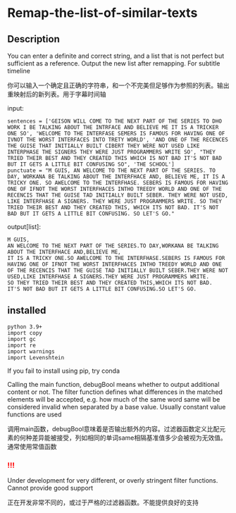 # Remap-the-list-of-similar-texts
<h2>Description</h2>
You can enter a definite and correct string, and a list that is not perfect but sufficient as a reference. Output the new list after remapping. For subtitle timeline 

你可以输入一个确定且正确的字符串，和一个不完美但足够作为参照的列表。输出重映射后的新列表。用于字幕时间轴 

input:
```
sentences = ['GEISON WILL COME TO THE NEXT PART OF THE SERIES TO DHO WORK I BE TALKING ABOUT THE INTRFACE AND BELIEVE ME IT IS A TRICKER ONE SO', 'WELCOME TO THE INTERFASE SEMERS IS FAMOUS FOR HAVING ONE OF IVNOT THE WORST INTERFACES INTO TRETY WORLD', 'AND ONE OF THE RECENCES THE GUISE THAT INITIALLY BUILT CIBERT THEY WERE NOT USED LIKE INTERPHASE THE SIGNERS THEY WERE JUST PROGRAMMERS WRITE SO', "THEY TRIED THEIR BEST AND THEY CREATED THIS WHICH IS NOT BAD IT'S NOT BAD BUT IT GETS A LITTLE BIT CONFUSING SO", 'THE SCHOOL']
punctuate = "M GUIS, AN WELCOME TO THE NEXT PART OF THE SERIES. TO DAY, WORKANA BE TALKING ABOUT THE INTERFHACE AND, BELIEVE ME, IT IS A TRICKY ONE. SO AWELCOME TO THE INTERFHASE. SEBERS IS FAMOUS FOR HAVING ONE OF IFNOT THE WORST INTERFHACES INTHO TREEDY WORLD AND ONE OF THE RECENCIS THAT THE GUISE TAD INITIALLY BUILT SEBER. THEY WERE NOT USED, LIKE INTERFHASE A SIGNERS. THEY WERE JUST PROGRAMMERS WRITE. SO THEY TRIED THEIR BEST AND THEY CREATED THIS, WHICH ITS NOT BAD. IT'S NOT BAD BUT IT GETS A LITTLE BIT CONFUSING. SO LET'S GO."
```

output[list]:
```
M GUIS,
AN WELCOME TO THE NEXT PART OF THE SERIES.TO DAY,WORKANA BE TALKING ABOUT THE INTERFHACE AND,BELIEVE ME,
IT IS A TRICKY ONE.SO AWELCOME TO THE INTERFHASE.SEBERS IS FAMOUS FOR HAVING ONE OF IFNOT THE WORST INTERFHACES INTHO TREEDY WORLD AND ONE OF THE RECENCIS THAT THE GUISE TAD INITIALLY BUILT SEBER.THEY WERE NOT USED,LIKE INTERFHASE A SIGNERS.THEY WERE JUST PROGRAMMERS WRITE.
SO THEY TRIED THEIR BEST AND THEY CREATED THIS,WHICH ITS NOT BAD.
IT'S NOT BAD BUT IT GETS A LITTLE BIT CONFUSING.SO LET'S GO.
```

<h2>installed </h2>

```
python 3.9+
import copy
import gc
import re
import warnings
import Levenshtein
```

If you fail to install using pip, try conda

Calling the main function, debugBool means whether to output additional content or not. The filter function defines what differences in the matched elements will be accepted, e.g. how much of the same word same will be considered invalid when separated by a base value. Usually constant value functions are used

调用main函数，debugBool意味着是否输出额外的内容。过滤器函数定义比配元素的何种差异能被接受，列如相同的单词same相隔基准值多少会被视为无效值。通常使用常值函数

<h3 style="color:red;">!!!</h3>
Under development for very different, or overly stringent filter functions. Cannot provide good support

正在开发非常不同的，或过于严格的过滤器函数。不能提供良好的支持
